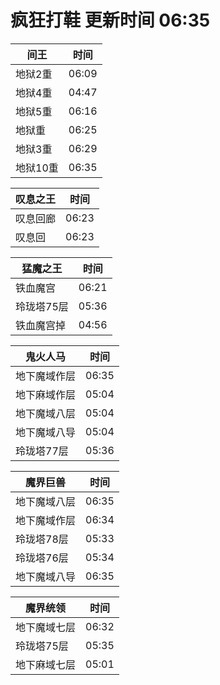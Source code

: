 # 疯狂打鞋 更新时间 06:35

| 间王   | 时间    |
|--------|-------|
| 地狱2重 | 06:09 |
| 地狱4重 | 04:47 |
| 地狱5重 | 06:16 |
| 地狱重 | 06:25 |
| 地狱3重 | 06:29 |
| 地狱10重 | 06:35 |

| 叹息之王   | 时间    |
|--------|-------|
| 叹息回廊 | 06:23 |
| 叹息回 | 06:23 |

| 猛魔之王   | 时间    |
|--------|-------|
| 铁血魔宫 | 06:21 |
| 玲珑塔75层 | 05:36 |
| 铁血魔宫掉 | 04:56 |

| 鬼火人马   | 时间    |
|--------|-------|
| 地下魔域作层 | 06:35 |
| 地下麻域作层 | 05:04 |
| 地下魔域八层 | 05:04 |
| 地下魔域八导 | 05:04 |
| 玲珑塔77层 | 05:36 |

| 魔界巨兽   | 时间    |
|--------|-------|
| 地下魔域八层 | 06:35 |
| 地下魔域作层 | 06:34 |
| 玲珑塔78层 | 05:33 |
| 玲珑塔76层 | 05:34 |
| 地下魔域八导 | 06:35 |

| 魔界统领   | 时间    |
|--------|-------|
| 地下魔域七层 | 06:32 |
| 玲珑塔75层 | 05:35 |
| 地下麻域七层 | 05:01 |